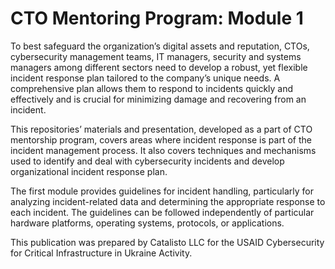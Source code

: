 # CTO Mentoring Program: Module 1

To best safeguard the organization’s digital assets and reputation, CTOs, cybersecurity management teams, IT managers, security and systems managers among different sectors need to develop a robust, yet flexible incident response plan tailored to the company’s unique needs. A comprehensive plan allows them to respond to incidents quickly and effectively and is crucial for minimizing damage and recovering from an incident.

This repositories’ materials and presentation, developed as a part of CTO mentorship program, covers areas where incident response is part of the incident management process. It also covers techniques and mechanisms used to identify and deal with cybersecurity incidents and develop organizational incident response plan.

The first module provides guidelines for incident handling, particularly for analyzing incident-related data and determining the appropriate response to each incident. The guidelines can be followed independently of particular hardware platforms, operating systems, protocols, or applications. 

This publication was prepared by Catalisto LLC for the USAID Cybersecurity for Critical Infrastructure in Ukraine Activity. 

